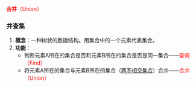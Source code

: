 <span style="color:red">**合并**（Union）</span>

### 并查集

1. **概念**：一种树状的数据结构。用集合中的一个元素代表集合。
2. **功能**：
      - 判断元素A所在的集合是否和元素B所在的集合是否是同一集合——<span style="color:red">查询（Find）</span>
      - 将元素A所在的集合与元素B所在的集合（<u>两不相交集合</u>）合并——<span style="color:red">合并（Union）</span>

